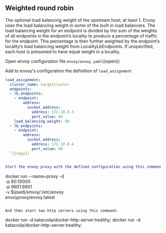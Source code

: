 ## Weighted round robin

The optional load balancing weight of the upstream host; at least 1. Envoy uses the load balancing weight in some of the built in load balancers. The load balancing weight for an endpoint is divided by the sum of the weights of all endpoints in the endpoint’s locality to produce a percentage of traffic for the endpoint. This percentage is then further weighted by the endpoint’s locality’s load balancing weight from LocalityLbEndpoints. If unspecified, each host is presumed to have equal weight in a locality.

Open envoy configuration file `envoy/envoy.yaml`{{open}}

Add to envoy's configuration the definition of `load_assignment`
```yaml
load_assignment:
  cluster_name: targetCluster
  endpoints:
  - lb_endpoints:
    - endpoint:
        address:
          socket_address:
            address: 172.18.0.3
            port_value: 80
    load_balancing_weight: 90
  - lb_endpoints:
    - endpoint:
        address:
          socket_address:
            address: 172.18.0.4
            port_value: 80
```{{copy}}


Start the envoy proxy with the defined configuration using this command:

```
docker run --name=proxy -d \
  -p 80:10000 \
  -p 9901:9901 \
  -v $(pwd)/envoy/:/etc/envoy \
  envoyproxy/envoy:latest
```{{execute}}

And then start two http servers using this command:
```
docker run -d katacoda/docker-http-server:healthy;
docker run -d katacoda/docker-http-server:healthy;
```{{execute}}
